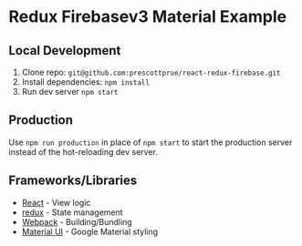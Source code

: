 # Redux Firebasev3 Material Example

## Local Development

1. Clone repo: `git@github.com:prescottprue/react-redux-firebase.git`
2. Install dependencies: `npm install`
3. Run dev server `npm start`

## Production

Use `npm run production` in place of `npm start` to start the production server instead of the hot-reloading dev server.

## Frameworks/Libraries

* [React](https://facebook.github.io/react/) - View logic
* [redux](https://github.com/rackt/redux) - State management
* [Webpack](https://webpack.github.io/) - Building/Bundling
* [Material UI](http://www.material-ui.com/#/) - Google Material styling
